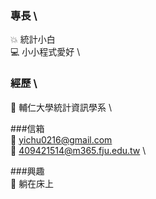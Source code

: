 ### 專長 \
:collision: 統計小白 \
:computer: 小小程式愛好 \

### 經歷 \
:star2: 輔仁大學統計資訊學系 \

###信箱 \
:email: yichu0216@gmail.com \
:email: 409421514@m365.fju.edu.tw \

###興趣 \
:sleeping_bed: 躺在床上







